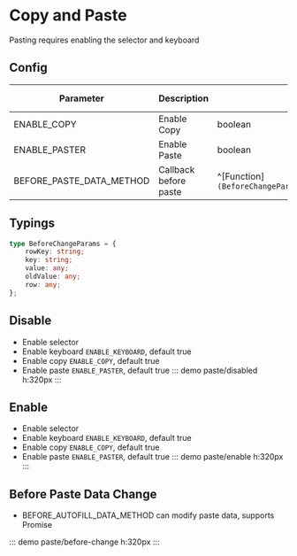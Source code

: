 # Copy and Paste

Pasting requires enabling the selector and keyboard

## Config

| Parameter                     | Description                    | Type     | Default Value |
| ------------------------ | ----------------------- | -------  | ------ |
| ENABLE_COPY | Enable Copy | boolean  | true |
| ENABLE_PASTER | Enable Paste | boolean  | true |
| BEFORE_PASTE_DATA_METHOD | Callback before paste | ^[Function]`(BeforeChangeParams[])=>BeforeChangeParams[]\|Promise<BeforeChangeParams[]>` | — |

## Typings

``` ts
type BeforeChangeParams = {
    rowKey: string;
    key: string;
    value: any;
    oldValue: any;
    row: any;
};
```

## Disable

- Enable selector
- Enable keyboard `ENABLE_KEYBOARD`, default true
- Enable copy `ENABLE_COPY`, default true
- Enable paste `ENABLE_PASTER`, default true
::: demo
paste/disabled
h:320px
:::

## Enable

- Enable selector
- Enable keyboard `ENABLE_KEYBOARD`, default true
- Enable copy `ENABLE_COPY`, default true
- Enable paste `ENABLE_PASTER`, default true
::: demo
paste/enable
h:320px
:::

## Before Paste Data Change

- BEFORE_AUTOFILL_DATA_METHOD can modify paste data, supports Promise

::: demo
paste/before-change
h:320px
:::
